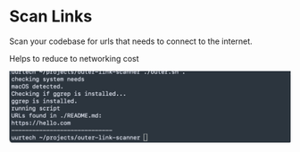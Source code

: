 # Scan Links

Scan your codebase for urls that needs to connect to the internet.

Helps to reduce to networking cost

![example usage](https://github.com/uurtech/outer-link-scanner/blob/main/ss.png?raw=true)
